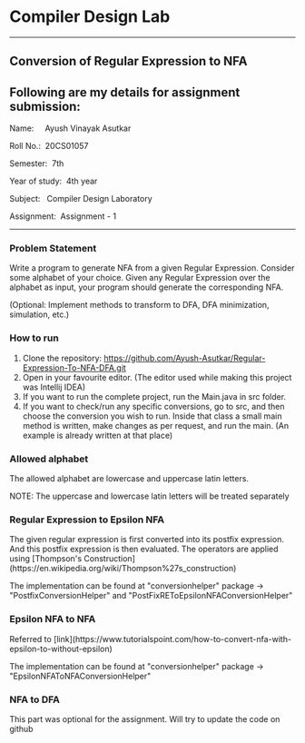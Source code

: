 # Compiler Design Lab

---

## Conversion of Regular Expression to NFA 
## Following are my details for assignment submission:
<p>Name: &nbsp;&nbsp;&nbsp;&nbsp;Ayush Vinayak Asutkar</p>
<p>Roll No.: &nbsp;20CS01057</p>
<p>Semester: &nbsp;7th</p>
<p>Year of study: &nbsp;4th year</p>
<p>Subject: &nbsp;&nbsp;Compiler Design Laboratory</p>
<p>Assignment: &nbsp;Assignment - 1</p>

---


### Problem Statement
<p>Write a program to generate NFA from a given Regular Expression. Consider some alphabet of your choice.
Given any Regular Expression over the alphabet as input, your program should generate the corresponding NFA.</p>

<p>(Optional: Implement methods to transform to DFA, DFA minimization, simulation, etc.)</p>

### How to run
1. Clone the repository: https://github.com/Ayush-Asutkar/Regular-Expression-To-NFA-DFA.git
2. Open in your favourite editor. (The editor used while making this project was Intellij IDEA)
3. If you want to run the complete project, run the Main.java in src folder.
4. If you want to check/run any specific conversions, go to src, and then choose the conversion you wish to run. Inside that class a small main method is written, make changes as per request, and run the main. (An example is already written at that place)

### Allowed alphabet
<p>The allowed alphabet are lowercase and uppercase latin letters.</p>
<p>NOTE: The uppercase and lowercase latin letters will be treated separately</p>

### Regular Expression to Epsilon NFA
<p>The given regular expression is first converted into its postfix expression.
And this postfix expression is then evaluated. The operators are applied using [Thompson's Construction](https://en.wikipedia.org/wiki/Thompson%27s_construction) </p>
<p>The implementation can be found at "conversionhelper" package -> "PostfixConversionHelper" and "PostFixREToEpsilonNFAConversionHelper"</p>

### Epsilon NFA to NFA
<p>Referred to [link](https://www.tutorialspoint.com/how-to-convert-nfa-with-epsilon-to-without-epsilon)</p>
<p>The implementation can be found at "conversionhelper" package -> "EpsilonNFAToNFAConversionHelper"</p>

### NFA to DFA
<p>This part was optional for the assignment. Will try to update the code on github</p>